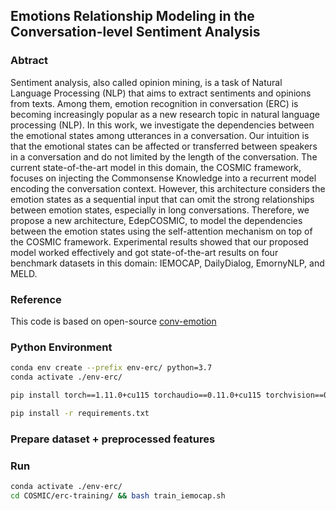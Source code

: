 ## Emotions Relationship Modeling in the Conversation-level Sentiment Analysis  
### Abtract 
Sentiment analysis, also called opinion mining, is a task of Natural Language Processing (NLP) that aims to extract sentiments and opinions from texts. Among them, emotion recognition in conversation (ERC) is becoming increasingly popular as a new research topic in natural language processing (NLP). 
In this work, we investigate the dependencies between the emotional states among utterances in a conversation. Our intuition is that the emotional states can be affected or transferred between speakers in a conversation and do not limited by the length of the conversation. 
The current state-of-the-art model in this domain, the COSMIC framework, focuses on injecting the Commonsense Knowledge into a recurrent model encoding the conversation context. 
However, this architecture considers the emotion states as a sequential input that can omit the strong relationships between emotion states, especially in long conversations. Therefore, we propose a new architecture, EdepCOSMIC, to model the dependencies between the emotion states using the self-attention mechanism on top of the COSMIC framework. Experimental results showed that our proposed model worked effectively and got state-of-the-art results on four benchmark datasets in this domain:  IEMOCAP, DailyDialog, EmornyNLP, and MELD.  

### Reference 
This code is based on open-source [conv-emotion](https://github.com/declare-lab/conv-emotion)
### Python Environment 

```bash 
conda env create --prefix env-erc/ python=3.7
conda activate ./env-erc/

pip install torch==1.11.0+cu115 torchaudio==0.11.0+cu115 torchvision==0.12.0+cu115 --extra-index-url https://download.pytorch.org/whl/cu115

pip install -r requirements.txt 
```

### Prepare dataset + preprocessed features 


### Run 

```bash 
conda activate ./env-erc/
cd COSMIC/erc-training/ && bash train_iemocap.sh
```